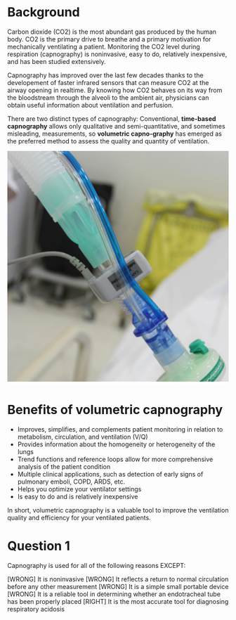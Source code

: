 # Background

Carbon dioxide (CO2) is the most abundant gas produced by the human body. CO2 is the primary drive to breathe and a primary motivation for mechanically ventilating a patient. Monitoring the CO2 level during respiration (capnography) is noninvasive, easy to do, relatively inexpensive, and has been studied extensively.

Capnography has improved over the last few decades thanks to the developement of faster infrared sensors that can measure CO2 at the airway opening in realtime. By knowing how CO2 behaves on its way from the bloodstream through the alveoli to the ambient air, physicians can obtain useful information about ventilation and perfusion.

There are two distinct types of capnography: Conventional, **time-based capnography** allows only qualitative and semi-quantitative, and sometimes misleading, measurements, so **volumetric capno-graphy** has emerged as the preferred method to assess the quality and quantity of ventilation.

![](assets/capnography.png)

# Benefits of volumetric capnography

* Improves, simplifies, and complements patient monitoring in relation to metabolism, circulation, and ventilation (V/Q)
* Provides information about the homogeneity or heterogeneity of the lungs
* Trend functions and reference loops allow for more comprehensive analysis of the patient condition
* Multiple clinical applications, such as detection of early signs of pulmonary emboli, COPD, ARDS, etc.
* Helps you optimize your ventilator settings
* Is easy to do and is relatively inexpensive

In short, volumetric capnography is a valuable tool to improve the
ventilation quality and efficiency for your ventilated patients.

# Question 1
Capnography is used for all of the following reasons EXCEPT:

[WRONG] It is noninvasive
[WRONG] It reflects a return to normal circulation before any other measurement 
[WRONG] It is a simple small portable device
[WRONG] It is a reliable tool in determining whether an endotracheal tube has been properly placed 
[RIGHT] It is the most accurate tool for diagnosing respiratory acidosis
